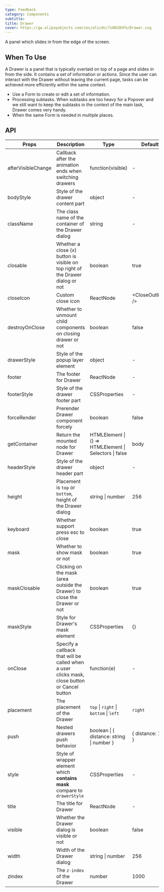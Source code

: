 ```yaml
---
type: Feedback
category: Components
subtitle:
title: Drawer
cover: https://gw.alipayobjects.com/zos/alicdn/7z8NJQhFb/Drawer.svg
---
```


A panel which slides in from the edge of the screen.

## When To Use

A Drawer is a panel that is typically overlaid on top of a page and slides in from the side. It contains a set of information or actions. Since the user can interact with the Drawer without leaving the current page, tasks can be achieved more efficiently within the same context.

- Use a Form to create or edit a set of information.
- Processing subtasks. When subtasks are too heavy for a Popover and we still want to keep the subtasks in the context of the main task, Drawer comes very handy.
- When the same Form is needed in multiple places.

## API

| Props | Description | Type | Default | Version |
| --- | --- | --- | --- | --- |
| afterVisibleChange | Callback after the animation ends when switching drawers | function(visible) | - |
| bodyStyle | Style of the drawer content part | object | - |
| className | The class name of the container of the Drawer dialog | string | - |
| closable | Whether a close (x) button is visible on top right of the Drawer dialog or not | boolean | true |
| closeIcon | Custom close icon | ReactNode | &lt;CloseOutlined /> |
| destroyOnClose | Whether to unmount child components on closing drawer or not | boolean | false |
| drawerStyle | Style of the popup layer element | object | - |
| footer | The footer for Drawer | ReactNode | - |
| footerStyle | Style of the drawer footer part | CSSProperties | - |
| forceRender | Prerender Drawer component forcely | boolean | false |
| getContainer | Return the mounted node for Drawer | HTMLElement \| () => HTMLElement \| Selectors \| false | body |
| headerStyle | Style of the drawer header part | object | - |
| height | Placement is `top` or `bottom`, height of the Drawer dialog | string \| number | 256 |
| keyboard | Whether support press esc to close | boolean | true |
| mask | Whether to show mask or not | boolean | true |
| maskClosable | Clicking on the mask (area outside the Drawer) to close the Drawer or not | boolean | true |
| maskStyle | Style for Drawer's mask element | CSSProperties | {} |
| onClose | Specify a callback that will be called when a user clicks mask, close button or Cancel button | function(e) | - |
| placement | The placement of the Drawer | `top` \| `right` \| `bottom` \| `left` | `right` |
| push | Nested drawers push behavior | boolean \| { distance: string \| number } | { distance: 180 } | 4.5.0+ |
| style | Style of wrapper element which **contains mask** compare to `drawerStyle` | CSSProperties | - |
| title | The title for Drawer | ReactNode | - |
| visible | Whether the Drawer dialog is visible or not | boolean | false |
| width | Width of the Drawer dialog | string \| number | 256 |
| zIndex | The `z-index` of the Drawer | number | 1000 |
